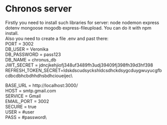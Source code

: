 # Chronos server
Firstly you need to install such libraries for server: node nodemon express dotenv mongoose mogodb express-fileupload. You can do it with npm install.\
Also you need to create a file .env and past there:\
PORT = 3002\
DB_USER = Veronika\
DB_PASSWORD = pass123\
DB_NAME = chronus_db\
JWT_SECRET = jdncjkehjiofj348uf3489fh3udj39409fj398fh39d3hf398\
REFRESH_TOKEN_SECRET=ldskdscudsyckshldcsdhckdsygcduygwuyucgfbcdbcdbhcbdhhdhsbdhcioueijec\

BASE_URL = http://localhost:3000/ \
HOST = smtp.gmail.com\
SERVICE = Gmail\
EMAIL_PORT = 3002\
SECURE = true\
USER = #user\
PASS = #password\

